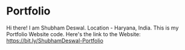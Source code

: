 # Portfolio
Hi there! I am Shubham Deswal.
Location - Haryana, India.
This is my Portfolio Website code.
Here's the link to the Website: https://bit.ly/ShubhamDeswal-Portfolio
